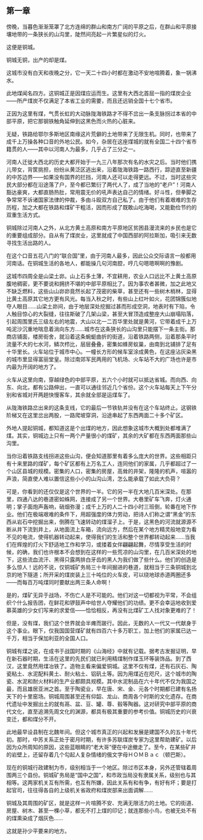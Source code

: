 ## 第一章

傍晚，当暮色渐渐笼罩了北方连绵的群山和南方广阔的平原之后，在群山和平原接壤地带的一条狭长的山沟里，陡然间亮起一片繁星似的灯火。

这便是铜城。

铜城无铜，出产的却是煤。

这城市没有白天和夜晚之分，它一天二十四小时都在激动不安地喧腾着，象一锅沸水。

此地煤闻名四方。这铜城正是因煤应运而生。这里有大西北首屈一指的煤炭企业——所产煤炭不仅满足了本省工业的需要，而且还远销全国十七个省市。

正因为这里有煤，气贯长虹的大动脉陇海铁路才不得不岔出一条支脉拐过本省的中部平原，把它那钢铁触角延伸到这黑色而火热的心脏来。

无疑，铁路给鄂尔多斯地区南缘这片荒僻的土地带来了无限生机。同时，也带来了成千上万操各种口音的外地公民。如今，杂居在这座煤城的就有全国二十四个省市籍贯的人——其中以河南人为最多，几乎占了三分之一。

河南人迁徙大西北的历史大都开始于一九三八年那次有名的水灾之后。当时他们携儿带女，背筐挑担，纷纷从黄泛区逃出来，沿着陇海铁路一路西行，踪迹直至新疆的中苏边界——如果没有国界的拦挡，河南人还可以走得更远。不过，当时这些灾民大部分都在沿途落了户，至今都已繁衍了两代人了，成了当地的“老户”！河南人豁达豪爽，大都直肠热肚，常用震无价的吼声表达自己的情绪。好斗性，但拳脚之争常常不诉诸国家法律的仲裁，多由斗殴双方自己私了。由于他们有着艰难的生存历程，加之大都在铁路和煤矿干粗活，因而形成了既敢山吃海喝，又能勤俭节约的双重生活方式。

铜城除过河南人之外，从北方黄土高原和南方平原地区贫困县漫流来的乡民也是它的重要组成部分。自从有了煤炭业，这里就成了中国西部的阿拉斯加，吸引来无数寻找生活出路的人。

在这个口音五花八门的“联合国”里，由于河南人最多，因此公众交际语言一般都用河南话。在铜城生活的各地人，都能操几句河南腔，哼几句嗯嗯啊啊的豫剧。

这城市四周全是山梁土峁。山上石多土薄，不宜耕用，农业人口远比不上黄土高原腹地稠密，更不要说和拥挤不堪的中部平原相比了。因为事农者甚微，加之此地又不缺乏燃料，这些山山峁峁竟然长起了茂密的柴草，甚至还有一些树木梢林，显得比黄土高原其它地方更有风光。每当入秋之时，有些山上红叶如火，花团锦簇似地夺人眼目……山梁土峁间，由于地层深处挖掘过甚而形成空洞，地表时有下陷，令人触目惊心的大裂缝，往往斯破了几架山梁，甚至大冒顶造成整座大山崩塌陷落，引起周围里氏三级左右的地震，大山以北一二百华里处就是黄河，它带着成千上万吨泥沙沉重地喘息着淌向东方……城市在这条狭长的山沟里只能摆下一条主街。那商店铺面，楼房街舍，就沿着这条蜿蜓曲折的街道，沿着铁路两侧，沿着那条平时流量不大的七水河，鳞次栉比，层层叠叠，密集如蜂房蚁巢，由南到北铺排了足有十华里长。火车站位于城市中心。一幢长方形的候车室涂成黄色，在这座沾灰染黑的城市里显得富丽堂皇。除过南郊军民两用的飞机场、火车站不大的广场也许是市内最为开阔的地方了。

火车从这里向南，穿越绿色的中部平原，五六个小时就可以抵达省城。而向西、向东、向北，都有公路伸出，一直可以通往邻近几个省份。这个火车站每天上下午分别和省城对开两趟快慢客车，其余就全部是运煤车了。

从陇海铁路岔出来的这条支线，它的最后一节铁轨并没有在这个车站终止。这钢铁阶梯又在这里岔出两股，一路爬坡穿洞，沿途串起了东西两面二十多个矿区。

外地人提起铜城，都知道这是个出煤的地方，因此想象这城市大概到处都堆满了煤。其实，铜城边上只有一两个产量很小的煤矿，其余的大矿都在东西两面那些山沟里。

当你沿着铁路支线拐进这些山沟，便会知道那里有着多么庞大的世界。这些相距只有十来里路的煤矿，每个矿区都有上万名工人，连同他们的家属，几乎都超过了一个山区县城的规模。密集的人口，密集的房屋，高耸的井架，隆隆的机声，喧嚣的声浪，简直使人难以置信这些小小的山沟山湾，怎么能承载了如此大负荷？

可是，你看到的还仅仅是这个世界的一半。它的另一半在大地几百米深处。在那里，四通八达的巷道密如蛛网，连接成了另一个世界。大巷里矿车飞奔，灯火通明；掌子面炮声轰响，硝烟弥漫；成千上万的人二十四小时三班倒，轮番在地下作业。他们在极端艰难的条件下，用超强度的体力劳动，把诗人们称之谓“黑金”的东西从岩石中挖掘出来，倒腾在飞速转动的煤溜子上。于是，这黑色的河流就源源不断从井下流到井上，从地面流上车箱，流向远方，然后在某个地方精灵般地变为看不见的电流，使得机器转动起来，使得我们的生活和整个世界都转动起来……当我们在辉煌的灯火下舒适地工作和学习，或搂着女伴翩翩起舞，尽情享受生活的时候，的确，我们也许根本不会想到在这样的一些荒凉的山沟里，在几百米深处的地下，这些流血流汗、黑得只露两排白牙齿的黑人为我们做了些什么。他们的创造是多么惊人！远的不说，仅铜城矿务局三十年间掘进的巷道，就相当于三条铜城到北京的地下隧道；所开采的煤炭装上三十吨位的火车皮，可以绕地球赤道两圈还多——而每百万吨煤同时要献出两三条人命啊！

是的，煤矿无异于战场，不伤亡人是不可能的。他们对这一切都视为平常，不会组织个什么报告团，在鲜花和锣鼓声中给世人夺耀他们的功绩。更不会幸运地收到爱慕英雄的少女们写来的求爱信——恰恰相反，再没有比煤矿工人找对象更难的了！

但是，没有煤，我们这个世界就会半瘫而跛行。因此，无数的人一代又一代献身于这个事业。眼下，仅我国国营煤矿就有四百六十多万职工，加上他们的家属已达一千万，相当于保加利亚的全国人口。

铜城有煤之说，在成书于战国时期的《山海经》中就有记载。据考古发掘证明，早在新石器时期，生活在这里的先民们就已利用精煤制作煤玉环等装饰品。到了西汉，这里竟然用煤冶铁了。造物主看来偏爱铜城。这里不仅有煤，还有石灰石、陶瓷粘土、水泥配料黄土、耐火粘土、铝矾土等。因为用煤近在咫尺，这个城市的陶瓷、水泥和耐火材料的生产业都颇具规模。其中水泥制品在六十年代不仅为我国之最，而且雄居亚洲之首。至于陶瓷业，早在唐、宋、金、元各个时期都已建有名扬天下的十里窑场。铜城周围甚至还有仰韶、龙山、商周各个时斯的文化遗存。在商代遗址中发掘出土的就有鬲、盆、豆、罐、尊、毂等陶器。这对研究中部平原的商代文化，直至追溯先周文化的渊源，都具有极其重要的参考价值。铜城历史的兴衰变迁，都和煤分不开。

此地最早设县制在北魏年间。但这个城市真正的兴起和发展是建国不久的五十年代初。那时，中苏关系正处于密月时期，有许多苏联煤炭专家为这里帮助建矿。以后因为众所周知的原因，这些蓝眼睛的“老大哥”便在中途撤走了。至今，在某些矿井的岩壁上，还留存着几个勾起人复杂情绪的俄文字母ＨＯＭＢａｃ（顿巴斯）。

现在的铜城行政建制为市，级别相当于一个地区。除过市区本身，另外还管辖着周围两三个县份。铜城矿务局是“国中之国”，和市政当局没有隶属关系，级别也与其相等。这两家机关互有所需，也互有所嫌，因此关系有和有争，有好有坏；要是打起官司，往往得各自的上级机关省政府和煤炭部来出面调解……

铜城及其周围的矿区，就是这样一片喧腾不安、充满无限活力的土地。它的街道、房屋、树木、甚至一棵小草，都无不打上煤的印记；就连那些小鸟，也被无处不有的煤熏染成了烟灰色……

这就是孙少平要来的地方。